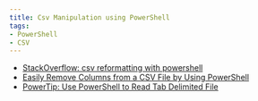```yaml
---
title: Csv Manipulation using PowerShell
tags:
- PowerShell
- CSV
---
```

- [StackOverflow: csv reformatting with powershell](https://stackoverflow.com/a/17432339/146360)
- [Easily Remove Columns from a CSV File by Using PowerShell](https://blogs.technet.microsoft.com/heyscriptingguy/2011/10/17/easily-remove-columns-from-a-csv-file-by-using-powershell/)
- [PowerTip: Use PowerShell to Read Tab Delimited File](https://blogs.technet.microsoft.com/heyscriptingguy/2014/08/25/powertip-use-powershell-to-read-tab-delimited-file/)
